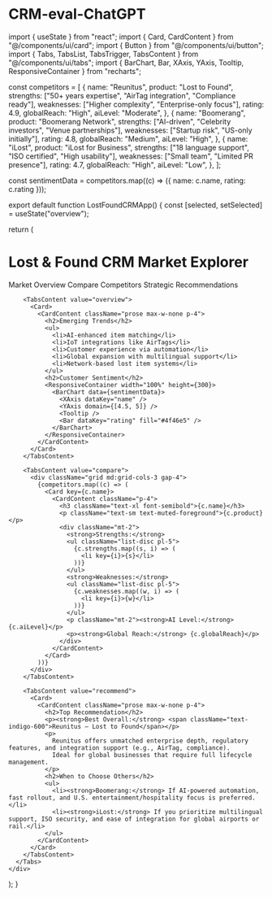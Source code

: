 # CRM-eval-ChatGPT
import { useState } from "react";
import { Card, CardContent } from "@/components/ui/card";
import { Button } from "@/components/ui/button";
import { Tabs, TabsList, TabsTrigger, TabsContent } from "@/components/ui/tabs";
import { BarChart, Bar, XAxis, YAxis, Tooltip, ResponsiveContainer } from "recharts";

const competitors = [
  {
    name: "Reunitus",
    product: "Lost to Found",
    strengths: ["50+ years expertise", "AirTag integration", "Compliance ready"],
    weaknesses: ["Higher complexity", "Enterprise-only focus"],
    rating: 4.9,
    globalReach: "High",
    aiLevel: "Moderate",
  },
  {
    name: "Boomerang",
    product: "Boomerang Network",
    strengths: ["AI-driven", "Celebrity investors", "Venue partnerships"],
    weaknesses: ["Startup risk", "US-only initially"],
    rating: 4.8,
    globalReach: "Medium",
    aiLevel: "High",
  },
  {
    name: "iLost",
    product: "iLost for Business",
    strengths: ["18 language support", "ISO certified", "High usability"],
    weaknesses: ["Small team", "Limited PR presence"],
    rating: 4.7,
    globalReach: "High",
    aiLevel: "Low",
  },
];

const sentimentData = competitors.map((c) => ({ name: c.name, rating: c.rating }));

export default function LostFoundCRMApp() {
  const [selected, setSelected] = useState("overview");

  return (
    <div className="p-6 space-y-6 max-w-6xl mx-auto">
      <h1 className="text-3xl font-bold text-center">Lost & Found CRM Market Explorer</h1>
      <Tabs value={selected} onValueChange={setSelected}>
        <TabsList className="flex justify-center flex-wrap gap-2">
          <TabsTrigger value="overview">Market Overview</TabsTrigger>
          <TabsTrigger value="compare">Compare Competitors</TabsTrigger>
          <TabsTrigger value="recommend">Strategic Recommendations</TabsTrigger>
        </TabsList>

        <TabsContent value="overview">
          <Card>
            <CardContent className="prose max-w-none p-4">
              <h2>Emerging Trends</h2>
              <ul>
                <li>AI-enhanced item matching</li>
                <li>IoT integrations like AirTags</li>
                <li>Customer experience via automation</li>
                <li>Global expansion with multilingual support</li>
                <li>Network-based lost item systems</li>
              </ul>
              <h2>Customer Sentiment</h2>
              <ResponsiveContainer width="100%" height={300}>
                <BarChart data={sentimentData}>
                  <XAxis dataKey="name" />
                  <YAxis domain={[4.5, 5]} />
                  <Tooltip />
                  <Bar dataKey="rating" fill="#4f46e5" />
                </BarChart>
              </ResponsiveContainer>
            </CardContent>
          </Card>
        </TabsContent>

        <TabsContent value="compare">
          <div className="grid md:grid-cols-3 gap-4">
            {competitors.map((c) => (
              <Card key={c.name}>
                <CardContent className="p-4">
                  <h3 className="text-xl font-semibold">{c.name}</h3>
                  <p className="text-sm text-muted-foreground">{c.product}</p>
                  <div className="mt-2">
                    <strong>Strengths:</strong>
                    <ul className="list-disc pl-5">
                      {c.strengths.map((s, i) => (
                        <li key={i}>{s}</li>
                      ))}
                    </ul>
                    <strong>Weaknesses:</strong>
                    <ul className="list-disc pl-5">
                      {c.weaknesses.map((w, i) => (
                        <li key={i}>{w}</li>
                      ))}
                    </ul>
                    <p className="mt-2"><strong>AI Level:</strong> {c.aiLevel}</p>
                    <p><strong>Global Reach:</strong> {c.globalReach}</p>
                  </div>
                </CardContent>
              </Card>
            ))}
          </div>
        </TabsContent>

        <TabsContent value="recommend">
          <Card>
            <CardContent className="prose max-w-none p-4">
              <h2>Top Recommendation</h2>
              <p><strong>Best Overall:</strong> <span className="text-indigo-600">Reunitus – Lost to Found</span></p>
              <p>
                Reunitus offers unmatched enterprise depth, regulatory features, and integration support (e.g., AirTag, compliance).
                Ideal for global businesses that require full lifecycle management.
              </p>
              <h2>When to Choose Others</h2>
              <ul>
                <li><strong>Boomerang:</strong> If AI-powered automation, fast rollout, and U.S. entertainment/hospitality focus is preferred.</li>
                <li><strong>iLost:</strong> If you prioritize multilingual support, ISO security, and ease of integration for global airports or rail.</li>
              </ul>
            </CardContent>
          </Card>
        </TabsContent>
      </Tabs>
    </div>
  );
}
